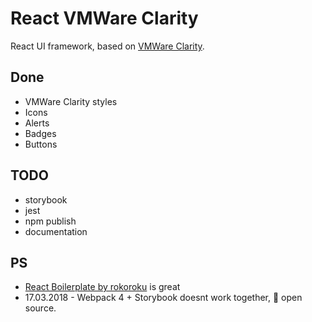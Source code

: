 # React VMWare Clarity

React UI framework, based on [VMWare Clarity](https://vmware.github.io/clarity/).

## Done

* VMWare Clarity styles
* Icons
* Alerts
* Badges
* Buttons

## TODO

* storybook
* jest
* npm publish
* documentation

## PS

* [React Boilerplate by rokoroku](https://github.com/rokoroku/react-redux-typescript-boilerplate) is great
* 17.03.2018 - Webpack 4 + Storybook doesnt work together, 💖 open source.